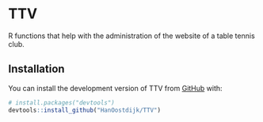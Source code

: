 
<!-- README.md is generated from README.Rmd. Please edit that file -->

# TTV

<!-- badges: start -->
<!-- badges: end -->

R functions that help with the administration of the website of a table
tennis club.

## Installation

You can install the development version of TTV from
[GitHub](https://github.com/) with:

``` r
# install.packages("devtools")
devtools::install_github("HanOostdijk/TTV")
```
